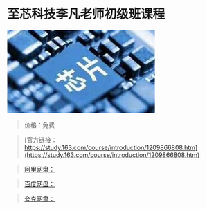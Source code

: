 # 至芯科技李凡老师初级班课程

![img](../../../assets/study163/free/2562e763cc364a55b3b379bb3bdea664.jpg)

> 价格：免费

> [官方链接：https://study.163.com/course/introduction/1209866808.htm](https://study.163.com/course/introduction/1209866808.htm)

> [阿里网盘：]()

> [百度网盘：]()

> [夸克网盘：]()
